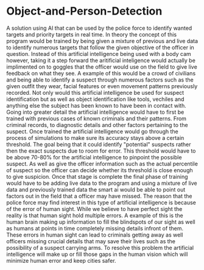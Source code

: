 # Object-and-Person-Detection
A solution using AI that can be used by the police force to identify wanted targets and priority targets in real time.
In theory the concept of this program would be trained by being given a mixture of previous and live data to identify numerous targets that follow the given objective of the officer in question. Instead of this artificial intelligence being used with a body cam however, taking it a step forward the aritificial inteligence would actually be implimented on to goggles that the officer would use on  the field to give live feedback on what they see. A example of this would be a crowd of civilians and being able to identify a suspect through numerous factors such as the given outfit they wear, facial features or even movement patterns previously recorded. Not only would this artificial intelligence be used for suspect identification but as well as object identification like tools, vechiles and anything else the subject has been known to have been in contact with.
Going into greater detail the artificial intelligence would have to first be trained with previous cases of known criminals and their patterns. From criminal records, to diagnostic details and other factors pertaining to the suspect. Once trained the artificial intelligence would go through the process of simulations to make sure its accuracy stays above a certain threshold. The goal being that it could identify "potential" suspects rather then the exact suspects due to room for error. This threshold would have to be above 70-80% for the artificial intelligence to pinpoint the possible suspect. As well as give the officer information such as the actual percentile of suspect so the officer can decide whether its threshold is close enough to give suspicion. Once that stage is complete the final phase of training would have to be adding live data to the program and using a mixture of live data and previously trained data the smart ai would be able to point out factors out in the field that a officer may have missed.
The reason that the police force may find interest in this type of artificial intelligence is because of the error of human sight. While we believe to have perfect sight the reality is that human sight hold multiple errors. A example of this is the human brain making up information to fill the blindspots of our sight as well as humans at points in time completely missing details infront of them. These errors in human sight can lead to criminals getting away as well officers missing crucial details that may save their lives such as the possibility of a suspect carrying arms. To resolve this problem the artificial intelligence will make up or fill those gaps in the human vision which will minimize human error and keep cities safer.
